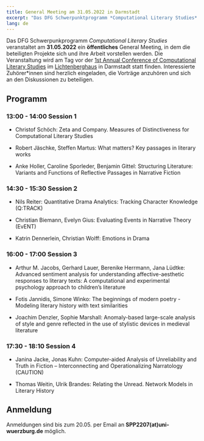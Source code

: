 ```yaml
---
title: General Meeting am 31.05.2022 in Darmstadt
excerpt: "Das DFG Schwerpunktprogramm *Computational Literary Studies* veranstaltet..."
lang: de
---
```


Das DFG Schwerpunkprogramm *Computational Literary Studies* veranstaltet am **31.05.2022** ein **öffentliches** General Meeting, in dem die beteiligten Projekte sich und ihre Arbeit vorstellen werden. Die Veranstaltung wird am Tag vor der [1st Annual Conference of Computational Literary Studies](https://jcls.io/site/conference/) im [Lichtenberghaus](https://www.intern.tu-darmstadt.de/verwaltung/dez_iv/immobilienmanagement_a_z/artikel_details_de_en_263040.de.jsp) in Darmstadt statt finden. Interessierte Zuhörer*innen sind herzlich eingeladen, die Vorträge anzuhören und sich an den Diskussionen zu beteiligen.

## Programm

### 13:00 - 14:00 Session 1

- Christof Schöch: Zeta and Company. Measures of Distinctiveness for Computational Literary Studies

- Robert Jäschke, Steffen Martus: What matters? Key passages in literary works

- Anke Holler, Caroline Sporleder, Benjamin Gittel: Structuring Literature: Variants and Functions of Reflective Passages in Narrative Fiction

### 14:30 - 15:30 Session 2

- Nils Reiter: Quantitative Drama Analytics: Tracking Character Knowledge (Q:TRACK)

- Christian Biemann, Evelyn Gius: Evaluating Events in Narrative Theory (EvENT)

- Katrin Dennerlein, Christian Wolff: Emotions in Drama

### 16:00 - 17:00 Session 3

- Arthur M. Jacobs, Gerhard Lauer, Berenike Herrmann, Jana Lüdtke: Advanced sentiment analysis for understanding affective-aesthetic responses to literary texts: A computational and experimental psychology approach to children’s literature

- Fotis Jannidis, Simone Winko: The beginnings of modern poetry - Modeling literary history with text similarities

- Joachim Denzler, Sophie Marshall: Anomaly-based large-scale analysis of style and genre reflected in the use of stylistic devices in medieval literature 

### 17:30 - 18:10 Session 4

- Janina Jacke, Jonas Kuhn: Computer-aided Analysis of Unreliability and Truth in Fiction – Interconnecting and Operationalizing Narratology (CAUTION)

- Thomas Weitin, Ulrik Brandes: Relating the Unread. Network Models in Literary History

## Anmeldung

Anmeldungen sind bis zum 20.05. per Email an **SPP2207(at)uni-wuerzburg.de** möglich.
